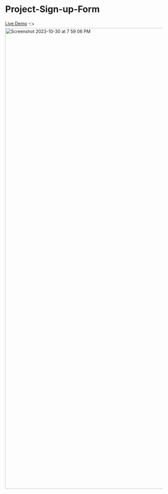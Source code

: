 # Project-Sign-up-Form

[Live Demo]([https://mcjacksonn.github.io/Etch-A-Sketch/](https://mcjacksonn.github.io/Project-Sign-up-Form/))  👈
<img width="1467" alt="Screenshot 2023-10-30 at 7 59 06 PM" src="https://github.com/mcjacksonn/Project-Sign-up-Form/assets/95603478/b5050ce8-2abd-46c2-ad66-711ac87c3bbf">
